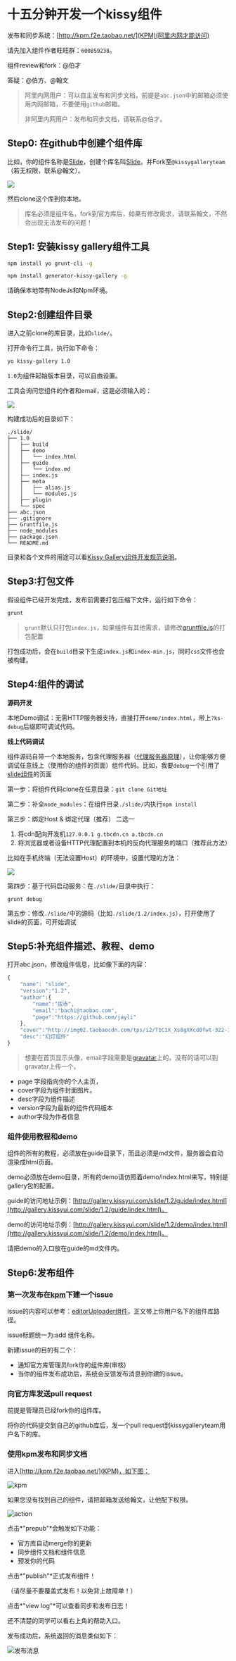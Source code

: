 # 十五分钟开发一个kissy组件

发布和同步系统：[http://kpm.f2e.taobao.net/](KPM)(阿里内网才能访问)

请先加入组件作者旺旺群：`600859238`。

组件review和fork：@伯才

答疑：@伯方、@翰文


> 阿里内网用户：可以自主发布和同步文档，前提是`abc.json`中的邮箱必须使用内网邮箱，不要使用`github`邮箱。
>
> 非阿里内网用户：发布和同步文档，请联系@伯才。

## Step0: 在github中创建个组件库

比如，你的组件名称是[Slide](https://github.com/jayli/slide)，创建个库名叫[Slide](https://github.com/jayli/slide)。并Fork至`@kissygalleryteam`（若无权限，联系@翰文）。

![](http://gtms01.alicdn.com/tps/i1/T10QceFnheXXa2RzfA-605-435.png)

然后clone这个库到你本地。

> 库名必须是组件名，fork到官方库后，如果有修改需求，请联系翰文，不然会出现无法发布的问题！

## Step1: 安装kissy gallery组件工具

````sh
npm install yo grunt-cli -g
````

````sh
npm install generator-kissy-gallery -g
````

请确保本地带有NodeJs和Npm环境。

## Step2:创建组件目录

进入之前clone的库目录，比如`slide/`。

打开命令行工具，执行如下命令：

````sh
yo kissy-gallery 1.0
````

`1.0`为组件起始版本目录，可以自由设置。

工具会询问您组件的作者和email，这是必须输入的：

![](http://gtms01.alicdn.com/tps/i1/T1uBTvFdJeXXX0p5cq-425-367.png)

构建成功后的目录如下：

	./slide/
	├── 1.0
	│   ├── build
	│   ├── demo
	│   │   └── index.html
	│   ├── guide
	│   │   └── index.md
	│   ├── index.js
	│   ├── meta
	│   │   ├── alias.js
	│   │   └── modules.js
	│   ├── plugin
	│   └── spec
	├── abc.json
	├── .gitignore
	├── Gruntfile.js
	├── node_modules
	├── package.json
	└── README.md

目录和各个文件的用途可以看[Kissy Gallery组件开发规范说明](http://gallery.kissyui.com/guide)。

## Step3:打包文件

假设组件已经开发完成，发布前需要打包压缩下文件，运行如下命令：

````sh
grunt
````

> `grunt`默认只打包`index.js`，如果组件有其他需求，请修改[gruntfile.js](https://github.com/jayli/slide/blob/master/Gruntfile.js)的打包配置

打包成功后，会在`build`目录下生成`index.js`和`index-min.js`，同时`css`文件也会被构建。

## Step4:组件的调试

<strong>源码开发</strong>

本地Demo调试：无需HTTP服务器支持，直接打开`demo/index.html`，带上`?ks-debug`后缀即可调试代码。

<strong>线上代码调试</strong>

组件源码自带一个本地服务，包含代理服务器（[代理服务器原理](https://github.com/jayli/grunt-flexcombo)），让你能够方便调试任意线上（使用你的组件的页面）组件代码。比如，我要`debug`一个引用了[slide组件](https://github.com/jayli/slide)的页面

第一步：将组件代码clone在任意目录：`git clone Git地址`

第二步：补全`node_modules`：在组件目录`./slide/`内执行`npm install`

第三步：绑定Host & 绑定代理（推荐） 二选一

1. 将cdn配向开发机`127.0.0.1 g.tbcdn.cn a.tbcdn.cn`
1. 将浏览器或者设备HTTP代理配置到本机的反向代理服务的端口（推荐此方法）

比如在手机终端（无法设置Host）的环境中，设置代理的方法：

![](http://gtms01.alicdn.com/tps/i1/T1bePRFlVXXXXhb4nD-502-341.png)

第四步：基于代码启动服务：在`./slide/`目录中执行：

	grunt debug

第五步：修改`./slide/`中的源码（比如`./slide/1.2/index.js`），打开使用了slide的页面，可开始调试

## Step5:补充组件描述、教程、demo

打开abc.json，修改组件信息，比如像下面的内容：


```javascript
{
    "name": "slide",
    "version":"1.2",
    "author":{
		"name":"拔赤",
		"email":"bachi@taobao.com",
		"page":"https://github.com/jayli"
	},
    "cover":"http://img02.taobaocdn.com/tps/i2/T1C1X_Xs8gXXcd0fwt-322-176.png",
    "desc":"幻灯组件"
}
```

> 想要在首页显示头像，email字段需要是[gravatar](http://cn.gravatar.com/)上的，没有的话可以到gravatar上传一个。

- page 字段指向你的个人主页，
- cover字段为组件封面图片。
- desc字段为组件描述
- version字段为最新的组件代码版本
- author字段为作者信息

### 组件使用教程和demo

组件的所有的教程，必须放在guide目录下，而且必须是md文件，服务器会自动渲染成html页面。

demo必须放在demo目录，所有的demo请仿照着demo/index.html来写，特别是gallery包的配置。

guide的访问地址示例：[http://gallery.kissyui.com/slide/1.2/guide/index.html](http://gallery.kissyui.com/slide/1.2/guide/index.html)。

demo的访问地址示例：[http://gallery.kissyui.com/slide/1.2/demo/index.html](http://gallery.kissyui.com/slide/1.2/demo/index.html)。

请把demo的入口放在guide的md文件内。

## Step6:发布组件

### 第一次发布在[kpm](https://github.com/kissygalleryteam/kpm/issues)下建一个issue

issue的内容可以参考：[editorUploader组件](https://github.com/kissygalleryteam/kpm/issues/26)，正文带上你用户名下的组件库路径。

issue标题统一为:add 组件名称。

新建issue的目的有二个：

* 通知官方库管理员fork你的组件库(审核)
* 当你的组件发布成功后，系统会反馈发布消息到你建的issue。


### 向官方库发送pull request

前提是管理员已经fork你的组件库。

将你的代码提交到自己的github库后，发一个pull request到kissygalleryteam用户名下的库。

### 使用kpm发布和同步文档

进入[http://kpm.f2e.taobao.net/](KPM)，如下图：

![kpm](http://img01.taobaocdn.com/tps/i1/T1xK9lFk8bXXcOe6rm-462-259.png)

如果您没有找到自己的组件，请把邮箱发送给翰文，让他配下权限。

![action](http://img01.taobaocdn.com/tps/i1/T1wsKlFbtbXXarLv7e-420-160.png)

点击*"prepub"*会触发如下功能：

* 官方库自动merge你的更新
* 同步组件文档和组件信息
* 预发你的代码

点击*"publish"*正式发布组件！

（请尽量不要覆盖式发布！以免背上故障单！）

点击*"view log"*可以查看同步和发布日志！

还不清楚的同学可以看右上角的帮助入口。

发布成功后，系统返回的消息类似如下：

![发布消息](http://img03.taobaocdn.com/tps/i3/T1jc9mXpNiXXbmmmfY-272-368.png)


